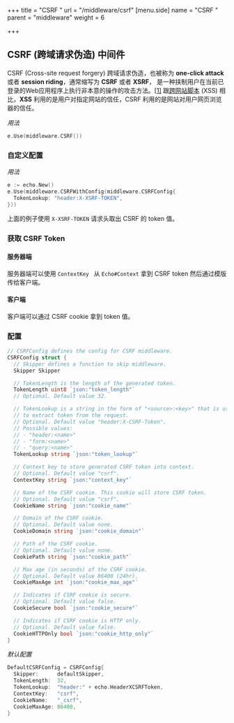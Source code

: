 +++
title = "CSRF "
url = "/middleware/csrf"
[menu.side]
  name = "CSRF "
  parent = "middleware"
  weight = 6

+++

## CSRF (跨域请求伪造) 中间件

CSRF (Cross-site request forgery) 跨域请求伪造，也被称为 **one-click attack** 或者 **session riding**，通常缩写为 **CSRF** 或者 **XSRF**， 是一种挟制用户在当前已登录的Web应用程序上执行非本意的操作的攻击方法。[[1\]](https://zh.wikipedia.org/wiki/跨站请求伪造#cite_note-Ristic-1) 跟[跨网站脚本](https://zh.wikipedia.org/wiki/跨網站指令碼) (XSS) 相比，**XSS** 利用的是用户对指定网站的信任，CSRF 利用的是网站对用户网页浏览器的信任。

*用法*

```go
e.Use(middleware.CSRF())
```

### 自定义配置

*用法*

```go
e := echo.New()
e.Use(middleware.CSRFWithConfig(middleware.CSRFConfig{
  TokenLookup: "header:X-XSRF-TOKEN",
}))
```

上面的例子使用 `X-XSRF-TOKEN` 请求头取出 CSRF 的 token 值。

### 获取 CSRF Token

#### 服务器端

服务器端可以使用 `ContextKey ` 从 `Echo#Context` 拿到 CSRF token 然后通过模版传给客户端。

#### 客户端

客户端可以通过 CSRF cookie 拿到 token 值。

### 配置

```go
// CSRFConfig defines the config for CSRF middleware.
CSRFConfig struct {
  // Skipper defines a function to skip middleware.
  Skipper Skipper

  // TokenLength is the length of the generated token.
  TokenLength uint8 `json:"token_length"`
  // Optional. Default value 32.

  // TokenLookup is a string in the form of "<source>:<key>" that is used
  // to extract token from the request.
  // Optional. Default value "header:X-CSRF-Token".
  // Possible values:
  // - "header:<name>"
  // - "form:<name>"
  // - "query:<name>"
  TokenLookup string `json:"token_lookup"`

  // Context key to store generated CSRF token into context.
  // Optional. Default value "csrf".
  ContextKey string `json:"context_key"`

  // Name of the CSRF cookie. This cookie will store CSRF token.
  // Optional. Default value "csrf".
  CookieName string `json:"cookie_name"`

  // Domain of the CSRF cookie.
  // Optional. Default value none.
  CookieDomain string `json:"cookie_domain"`

  // Path of the CSRF cookie.
  // Optional. Default value none.
  CookiePath string `json:"cookie_path"`

  // Max age (in seconds) of the CSRF cookie.
  // Optional. Default value 86400 (24hr).
  CookieMaxAge int `json:"cookie_max_age"`

  // Indicates if CSRF cookie is secure.
  // Optional. Default value false.
  CookieSecure bool `json:"cookie_secure"`

  // Indicates if CSRF cookie is HTTP only.
  // Optional. Default value false.
  CookieHTTPOnly bool `json:"cookie_http_only"`
}
```

*默认配置*

```go
DefaultCSRFConfig = CSRFConfig{
  Skipper:      defaultSkipper,
  TokenLength:  32,
  TokenLookup:  "header:" + echo.HeaderXCSRFToken,
  ContextKey:   "csrf",
  CookieName:   "_csrf",
  CookieMaxAge: 86400,
}
```

